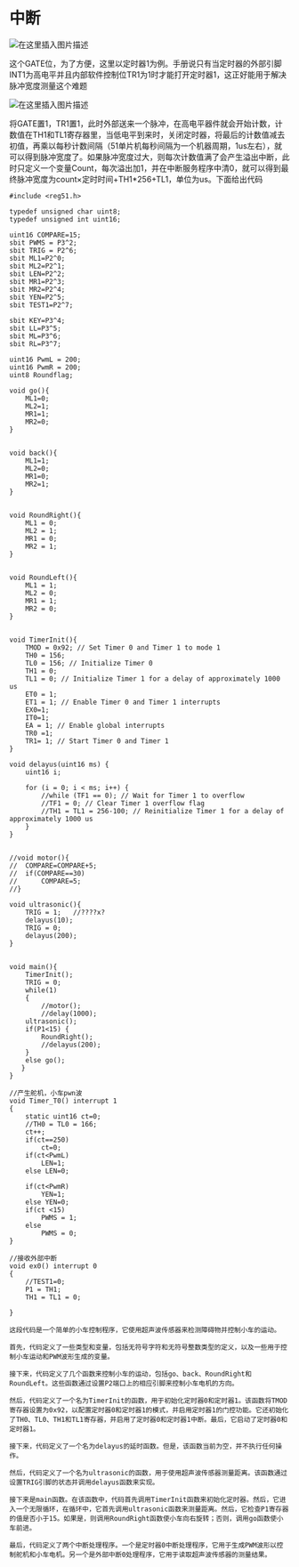 

# 中断



![在这里插入图片描述](http://cdn.nidhogg-110.cn/typora/f3d0a5a7aa234b26af64db7ef7e80038.png)

这个GATE位，为了方便，这里以定时器1为例。手册说只有当定时器的外部引脚INT1为高电平并且内部软件控制位TR1为1时才能打开定时器1，这正好能用于解决脉冲宽度测量这个难题

![在这里插入图片描述](http://cdn.nidhogg-110.cn/typora/cda524ecbcac4c17aa46e8eec36c02d0.png)

将GATE置1，TR1置1，此时外部送来一个脉冲，在高电平器件就会开始计数，计数值在TH1和TL1寄存器里，当低电平到来时，关闭定时器，将最后的计数值减去初值，再乘以每秒计数间隔（51单片机每秒间隔为一个机器周期，1us左右），就可以得到脉冲宽度了。如果脉冲宽度过大，则每次计数值满了会产生溢出中断，此时只定义一个变量Count，每次溢出加1，并在中断服务程序中清0，就可以得到最终脉冲宽度为count×定时时间+TH1*256+TL1，单位为us。下面给出代码



```
#include <reg51.h> 

typedef unsigned char uint8; 
typedef unsigned int uint16;

uint16 COMPARE=15;
sbit PWMS = P3^2;
sbit TRIG = P2^6;
sbit ML1=P2^0;
sbit ML2=P2^1;
sbit LEN=P2^2;
sbit MR1=P2^3;
sbit MR2=P2^4;
sbit YEN=P2^5;
sbit TEST1=P2^7;

sbit KEY=P3^4;
sbit LL=P3^5;
sbit ML=P3^6;
sbit RL=P3^7;

uint16 PwmL = 200;
uint16 PwmR = 200;
uint8 Roundflag;

void go(){
	ML1=0;
	ML2=1;
	MR1=1;
	MR2=0;
}


void back(){
	ML1=1;
	ML2=0;
	MR1=0;
	MR2=1;
}


void RoundRight(){
	ML1 = 0;
	ML2 = 1;
	MR1 = 0;
	MR2 = 1;
}


void RoundLeft(){
	ML1 = 1;
	ML2 = 0;
	MR1 = 1;
	MR2 = 0;
}


void TimerInit(){
    TMOD = 0x92; // Set Timer 0 and Timer 1 to mode 1
    TH0 = 156;
    TL0 = 156; // Initialize Timer 0
    TH1 = 0;
    TL1 = 0; // Initialize Timer 1 for a delay of approximately 1000 us
    ET0 = 1;
    ET1 = 1; // Enable Timer 0 and Timer 1 interrupts
    EX0=1;
    IT0=1;
    EA = 1; // Enable global interrupts
    TR0 =1;
    TR1= 1; // Start Timer 0 and Timer 1
}

void delayus(uint16 ms) {
    uint16 i;

    for (i = 0; i < ms; i++) {
        //while (TF1 == 0); // Wait for Timer 1 to overflow
        //TF1 = 0; // Clear Timer 1 overflow flag
        //TH1 = TL1 = 256-100; // Reinitialize Timer 1 for a delay of approximately 1000 us
    }
}


//void motor(){
//	COMPARE=COMPARE+5;
//	if(COMPARE==30)
//		COMPARE=5;
//}

void ultrasonic(){
	TRIG = 1;   //????х?
	delayus(10);
	TRIG = 0;
	delayus(200);
}


void main(){
    TimerInit();
    TRIG = 0;
    while(1)
    {
        //motor();
        //delay(1000);
	ultrasonic();	
	if(P1<15) {
	    RoundRight();
	    //delayus(200);
	}
	else go();					 
   }
}

//产生舵机，小车pwn波
void Timer_T0() interrupt 1
{
	static uint16 ct=0;
	//TH0 = TL0 = 166;
	ct++;
	if(ct==250)
		ct=0;
	if(ct<PwmL)
		LEN=1;
	else LEN=0;
	
	if(ct<PwmR)
		YEN=1;
	else YEN=0;
	if(ct <15)
		PWMS = 1;
	else
		PWMS = 0;	
}

//接收外部中断
void ex0() interrupt 0
{
    //TEST1=0;
    P1 = TH1;
    TH1 = TL1 = 0;

}

这段代码是一个简单的小车控制程序，它使用超声波传感器来检测障碍物并控制小车的运动。

首先，代码定义了一些类型和变量，包括无符号字符和无符号整数类型的定义，以及一些用于控制小车运动和PWM波形生成的变量。

接下来，代码定义了几个函数来控制小车的运动，包括go、back、RoundRight和RoundLeft。这些函数通过设置P2端口上的相应引脚来控制小车电机的方向。

然后，代码定义了一个名为TimerInit的函数，用于初始化定时器0和定时器1。该函数将TMOD寄存器设置为0x92，以配置定时器0和定时器1的模式，并启用定时器1的门控功能。它还初始化了TH0、TL0、TH1和TL1寄存器，并启用了定时器0和定时器1中断。最后，它启动了定时器0和定时器1。

接下来，代码定义了一个名为delayus的延时函数。但是，该函数当前为空，并不执行任何操作。

然后，代码定义了一个名为ultrasonic的函数，用于使用超声波传感器测量距离。该函数通过设置TRIG引脚的状态并调用delayus函数来实现。

接下来是main函数。在该函数中，代码首先调用TimerInit函数来初始化定时器。然后，它进入一个无限循环，在循环中，它首先调用ultrasonic函数来测量距离。然后，它检查P1寄存器的值是否小于15。如果是，则调用RoundRight函数使小车向右旋转；否则，调用go函数使小车前进。

最后，代码定义了两个中断处理程序。一个是定时器0中断处理程序，它用于生成PWM波形以控制舵机和小车电机。另一个是外部中断0处理程序，它用于读取超声波传感器的测量结果。
```

